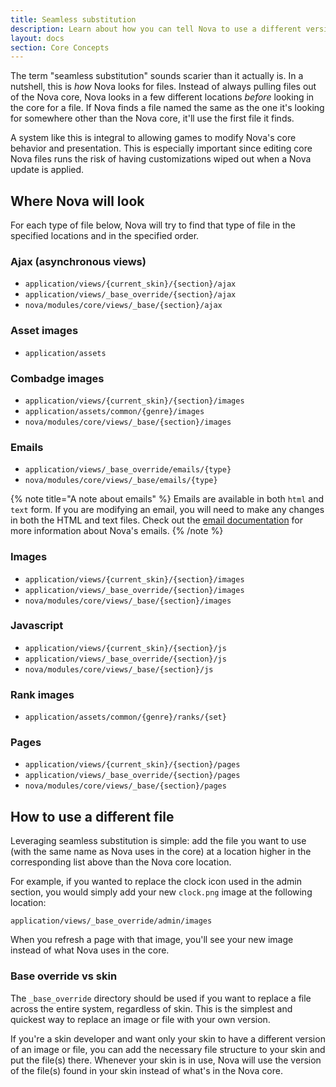 ```yaml
---
title: Seamless substitution
description: Learn about how you can tell Nova to use a different version of a file instead of what's in the Nova core.
layout: docs
section: Core Concepts
---
```


The term "seamless substitution" sounds scarier than it actually is. In a nutshell, this is *how* Nova looks for files. Instead of always pulling files out of the Nova core, Nova looks in a few different locations *before* looking in the core for a file. If Nova finds a file named the same as the one it's looking for somewhere other than the Nova core, it'll use the first file it finds.

A system like this is integral to allowing games to modify Nova's core behavior and presentation. This is especially important since editing core Nova files runs the risk of having customizations wiped out when a Nova update is applied.

## Where Nova will look

For each type of file below, Nova will try to find that type of file in the specified locations and in the specified order.

### Ajax (asynchronous views)

- `application/views/{current_skin}/{section}/ajax`
- `application/views/_base_override/{section}/ajax`
- `nova/modules/core/views/_base/{section}/ajax`

### Asset images

- `application/assets`

### Combadge images

- `application/views/{current_skin}/{section}/images`
- `application/assets/common/{genre}/images`
- `nova/modules/core/views/_base/{section}/images`

### Emails

- `application/views/_base_override/emails/{type}`
- `nova/modules/core/views/_base/emails/{type}`

{% note title="A note about emails" %}
Emails are available in both `html` and `text` form. If you are modifying an email, you will need to make any changes in both the HTML and text files. Check out the [email documentation](/docs/2.6/emails) for more information about Nova's emails.
{% /note %}

### Images

- `application/views/{current_skin}/{section}/images`
- `application/views/_base_override/{section}/images`
- `nova/modules/core/views/_base/{section}/images`

### Javascript

- `application/views/{current_skin}/{section}/js`
- `application/views/_base_override/{section}/js`
- `nova/modules/core/views/_base/{section}/js`

### Rank images

- `application/assets/common/{genre}/ranks/{set}`

### Pages

- `application/views/{current_skin}/{section}/pages`
- `application/views/_base_override/{section}/pages`
- `nova/modules/core/views/_base/{section}/pages`

## How to use a different file

Leveraging seamless substitution is simple: add the file you want to use (with the same name as Nova uses in the core) at a location higher in the corresponding list above than the Nova core location.

For example, if you wanted to replace the clock icon used in the admin section, you would simply add your new `clock.png` image at the following location:

`application/views/_base_override/admin/images`

When you refresh a page with that image, you'll see your new image instead of what Nova uses in the core.

### Base override vs skin

The `_base_override` directory should be used if you want to replace a file across the entire system, regardless of skin. This is the simplest and quickest way to replace an image or file with your own version.

If you're a skin developer and want only your skin to have a different version of an image or file, you can add the necessary file structure to your skin and put the file(s) there. Whenever your skin is in use, Nova will use the version of the file(s) found in your skin instead of what's in the Nova core.

